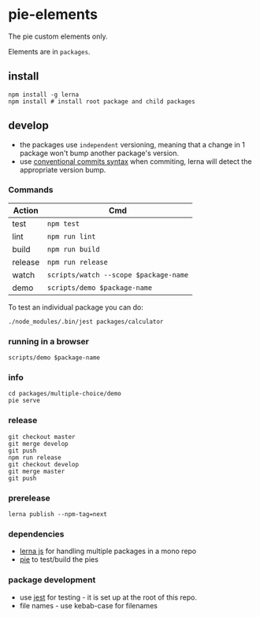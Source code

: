 # pie-elements

The pie custom elements only.

Elements are in `packages`.

## install

```shell
npm install -g lerna
npm install # install root package and child packages
```

## develop

* the packages use `independent` versioning, meaning that a change in 1 package won't bump another package's version.
* use [conventional commits syntax][ccs] when commiting, lerna will detect the appropriate version bump.

### Commands

| Action  | Cmd                                   |
| ------- | ------------------------------------- |
| test    | `npm test`                            |
| lint    | `npm run lint`                        |
| build   | `npm run build`                       |
| release | `npm run release`                     |
| watch   | `scripts/watch --scope $package-name` |
| demo    | `scripts/demo $package-name`          |

To test an individual package you can do:

```shell
./node_modules/.bin/jest packages/calculator
```

### running in a browser

`scripts/demo $package-name`

### info

```shell
cd packages/multiple-choice/demo
pie serve
```

### release

```shell
git checkout master
git merge develop
git push
npm run release
git checkout develop
git merge master
git push
```

### prerelease

```shell
lerna publish --npm-tag=next
```

### dependencies

* [lerna js][lerna] for handling multiple packages in a mono repo
* [pie][pie] to test/build the pies

### package development

* use [jest][jest] for testing - it is set up at the root of this repo.
* file names - use kebab-case for filenames

[lerna]: https://lernajs.io/
[pie]: http://pie-framework.org
[ccs]: https://conventionalcommits.org/
[jest]: https://github.com/facebook/jest
